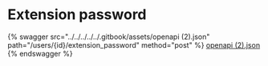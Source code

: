 # Extension password

{% swagger src="../../../../../.gitbook/assets/openapi (2).json" path="/users/{id}/extension_password" method="post" %}
[openapi (2).json](<../../../../../.gitbook/assets/openapi (2).json>)
{% endswagger %}
